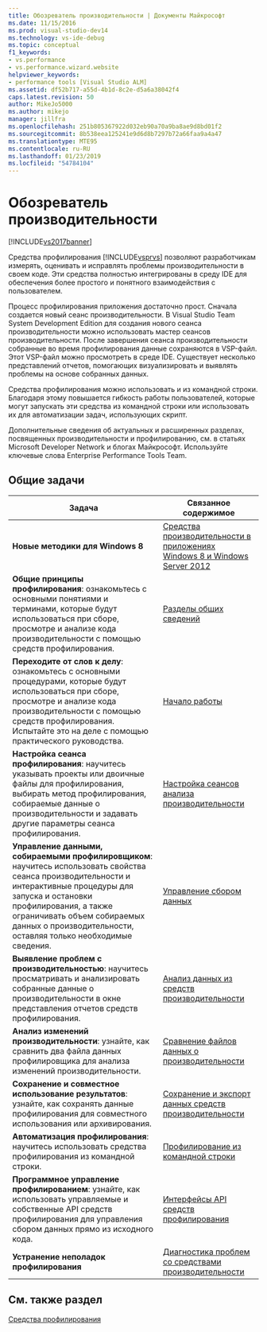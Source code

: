 ```yaml
---
title: Обозреватель производительности | Документы Майкрософт
ms.date: 11/15/2016
ms.prod: visual-studio-dev14
ms.technology: vs-ide-debug
ms.topic: conceptual
f1_keywords:
- vs.performance
- vs.performance.wizard.website
helpviewer_keywords:
- performance tools [Visual Studio ALM]
ms.assetid: df52b717-a55d-4b1d-8c2e-d5a6a38042f4
caps.latest.revision: 50
author: MikeJo5000
ms.author: mikejo
manager: jillfra
ms.openlocfilehash: 251b805367922d032eb90a70a9ba8ae9d8bd01f2
ms.sourcegitcommit: 8b538eea125241e9d6d8b7297b72a66faa9a4a47
ms.translationtype: MTE95
ms.contentlocale: ru-RU
ms.lasthandoff: 01/23/2019
ms.locfileid: "54784104"
---
```

# <a name="performance-explorer"></a>Обозреватель производительности
[!INCLUDE[vs2017banner](../includes/vs2017banner.md)]

Средства профилирования [!INCLUDE[vsprvs](../includes/vsprvs-md.md)] позволяют разработчикам измерять, оценивать и исправлять проблемы производительности в своем коде. Эти средства полностью интегрированы в среду IDE для обеспечения более простого и понятного взаимодействия с пользователем.  
  
 Процесс профилирования приложения достаточно прост. Сначала создается новый сеанс производительности. В Visual Studio Team System Development Edition для создания нового сеанса производительности можно использовать мастер сеансов производительности. После завершения сеанса производительности собранные во время профилирования данные сохраняются в VSP-файл. Этот VSP-файл можно просмотреть в среде IDE. Существует несколько представлений отчетов, помогающих визуализировать и выявлять проблемы на основе собранных данных.  
  
 Средства профилирования можно использовать и из командной строки. Благодаря этому повышается гибкость работы пользователей, которые могут запускать эти средства из командной строки или использовать их для автоматизации задач, использующих скрипт.  
  
 Дополнительные сведения об актуальных и расширенных разделах, посвященных производительности и профилированию, см. в статьях Microsoft Developer Network и блогах Майкрософт. Используйте ключевые слова Enterprise Performance Tools Team.  
  
## <a name="common-tasks"></a>Общие задачи  
  
|Задача|Связанное содержимое|  
|----------|---------------------|  
|**Новые методики для Windows 8**|[Средства производительности в приложениях Windows 8 и Windows Server 2012](../profiling/performance-tools-on-windows-8-and-windows-server-2012-applications.md)|  
|**Общие принципы профилирования**: ознакомьтесь с основными понятиями и терминами, которые будут использоваться при сборе, просмотре и анализе кода производительности с помощью средств профилирования.|[Разделы общих сведений](../profiling/overviews-performance-tools.md)|  
|**Переходите от слов к делу**: ознакомьтесь с основными процедурами, которые будут использоваться при сборе, просмотре и анализе кода производительности с помощью средств профилирования. Испытайте это на деле с помощью практического руководства.|[Начало работы](../profiling/getting-started-with-performance-tools.md)|  
|**Настройка сеанса профилирования**: научитесь указывать проекты или двоичные файлы для профилирования, выбирать метод профилирования, собираемые данные о производительности и задавать другие параметры сеанса профилирования.|[Настройка сеансов анализа производительности](../profiling/configuring-performance-sessions.md)|  
|**Управление данными, собираемыми профилировщиком**: научитесь использовать свойства сеанса производительности и интерактивные процедуры для запуска и остановки профилирования, а также ограничивать объем собираемых данных о производительности, оставляя только необходимые сведения.|[Управление сбором данных](../profiling/controlling-data-collection.md)|  
|**Выявление проблем с производительностью**: научитесь просматривать и анализировать собранные данные о производительности в окне представления отчетов средств профилирования.|[Анализ данных из средств производительности](../profiling/analyzing-performance-tools-data.md)|  
|**Анализ изменений производительности**: узнайте, как сравнить два файла данных профилировщика для анализа изменений производительности.|[Сравнение файлов данных о производительности](../profiling/comparing-performance-data-files.md)|  
|**Сохранение и совместное использование результатов**: узнайте, как сохранять данные профилирования для совместного использования или архивирования.|[Сохранение и экспорт данных средств производительности](../profiling/saving-and-exporting-performance-tools-data.md)|  
|**Автоматизация профилирования**: научитесь использовать средства профилирования из командной строки.|[Профилирование из командной строки](../profiling/using-the-profiling-tools-from-the-command-line.md)|  
|**Программное управление профилированием**: узнайте, как использовать управляемые и собственные API средств профилирования для управления сбором данных прямо из исходного кода.|[Интерфейсы API средств профилирования](../profiling/profiling-tools-apis.md)|  
|**Устранение неполадок профилирования**|[Диагностика проблем со средствами производительности](../profiling/troubleshooting-performance-tools-issues.md)|  
  
## <a name="see-also"></a>См. также раздел  
 [Средства профилирования](../profiling/profiling-tools.md)
